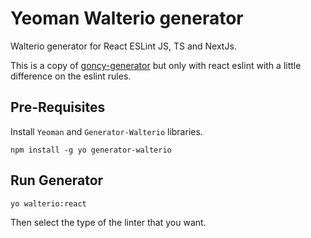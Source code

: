 # Yeoman Walterio generator
Walterio generator for React ESLint JS, TS and NextJs.

This is a copy of [goncy-generator](https://github.com/goncy/generator) but only with react eslint
with a little difference on the eslint rules.

## Pre-Requisites
Install `Yeoman` and `Generator-Walterio` libraries.
```
npm install -g yo generator-walterio
```

## Run Generator
```
yo walterio:react
```
Then select the type of the linter that you want.
